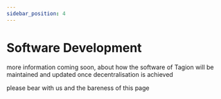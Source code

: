 ```yaml
---
sidebar_position: 4
---
```


# Software Development

more information coming soon, about how the software of Tagion will be maintained and updated once decentralisation is achieved

please bear with us and the bareness of this page 
